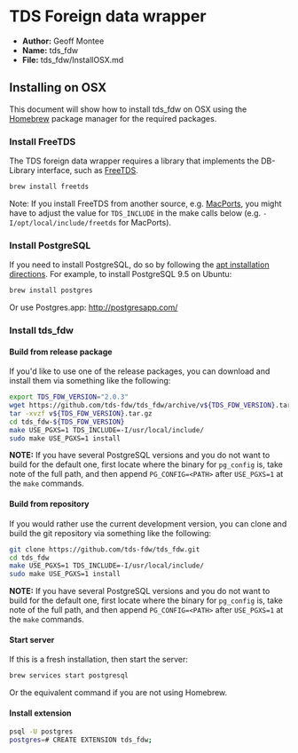 # TDS Foreign data wrapper

* **Author:** Geoff Montee
* **Name:** tds_fdw
* **File:** tds_fdw/InstallOSX.md

## Installing on OSX

This document will show how to install tds_fdw on OSX using the [Homebrew](https://brew.sh/) package manager for the required packages.

### Install FreeTDS

The TDS foreign data wrapper requires a library that implements the DB-Library interface,
such as [FreeTDS](http://www.freetds.org).

```bash
brew install freetds
```

Note: If you install FreeTDS from another source, e.g. [MacPorts](https://www.macports.org), you might have to adjust the value for `TDS_INCLUDE` in the make calls below  (e.g. `-I/opt/local/include/freetds` for MacPorts).

### Install PostgreSQL

If you need to install PostgreSQL, do so by following the [apt installation directions](https://wiki.postgresql.org/wiki/Apt). For example, to install PostgreSQL 9.5 on Ubuntu:

```bash
brew install postgres
```

Or use Postgres.app: <http://postgresapp.com/>

### Install tds_fdw

#### Build from release package

If you'd like to use one of the release packages, you can download and install them via something like the following:

```bash
export TDS_FDW_VERSION="2.0.3"
wget https://github.com/tds-fdw/tds_fdw/archive/v${TDS_FDW_VERSION}.tar.gz
tar -xvzf v${TDS_FDW_VERSION}.tar.gz
cd tds_fdw-${TDS_FDW_VERSION}
make USE_PGXS=1 TDS_INCLUDE=-I/usr/local/include/
sudo make USE_PGXS=1 install
```

**NOTE:** If you have several PostgreSQL versions and you do not want to build for the default one, first locate where the binary for `pg_config` is, take note of the full path, and then append `PG_CONFIG=<PATH>` after `USE_PGXS=1` at the `make` commands.

#### Build from repository

If you would rather use the current development version, you can clone and build the git repository via something like the following:

```bash
git clone https://github.com/tds-fdw/tds_fdw.git
cd tds_fdw
make USE_PGXS=1 TDS_INCLUDE=-I/usr/local/include/
sudo make USE_PGXS=1 install
```

**NOTE:** If you have several PostgreSQL versions and you do not want to build for the default one, first locate where the binary for `pg_config` is, take note of the full path, and then append `PG_CONFIG=<PATH>` after `USE_PGXS=1` at the `make` commands.

#### Start server

If this is a fresh installation, then start the server:

```bash
brew services start postgresql
```

Or the equivalent command if you are not using Homebrew.

#### Install extension

```bash
psql -U postgres
postgres=# CREATE EXTENSION tds_fdw;
```
